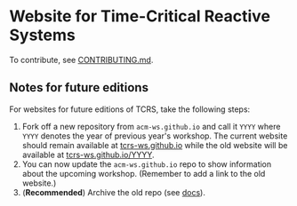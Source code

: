 # Website for Time-Critical Reactive Systems

To contribute, see [CONTRIBUTING.md](CONTRIBUTING.md).

## Notes for future editions
For websites for future editions of TCRS, take the following steps:
1. Fork off a new repository from `acm-ws.github.io` and call it `YYYY` where `YYYY` denotes the year of previous year's workshop.
The current website should remain available at [tcrs-ws.github.io](https://tcrs-ws.github.io/) while the old website will be available at [tcrs-ws.github.io/YYYY](https://tcrs-ws.github.io/YYYY).
2. You can now update the `acm-ws.github.io` repo to show information about the upcoming workshop. (Remember to add a link to the old website.)
3. (**Recommended**) Archive the old repo (see [docs](https://docs.github.com/en/repositories/archiving-a-github-repository/archiving-repositories)).

